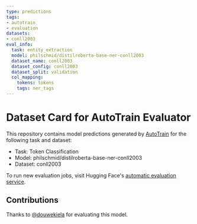 ```yaml
---
type: predictions
tags:
- autotrain
- evaluation
datasets:
- conll2003
eval_info:
  task: entity_extraction
  model: philschmid/distilroberta-base-ner-conll2003
  dataset_name: conll2003
  dataset_config: conll2003
  dataset_split: validation
  col_mapping:
    tokens: tokens
    tags: ner_tags
---
```

# Dataset Card for AutoTrain Evaluator

This repository contains model predictions generated by [AutoTrain](https://huggingface.co/autotrain) for the following task and dataset:

* Task: Token Classification
* Model: philschmid/distilroberta-base-ner-conll2003
* Dataset: conll2003

To run new evaluation jobs, visit Hugging Face's [automatic evaluation service](https://huggingface.co/spaces/autoevaluate/model-evaluator).

## Contributions

Thanks to [@douwekiela](https://huggingface.co/douwekiela) for evaluating this model.